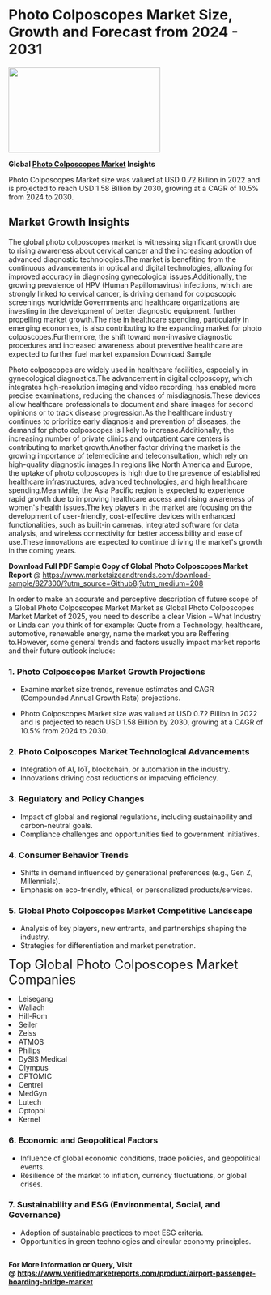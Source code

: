 <H1>Photo Colposcopes Market Size, Growth and Forecast from 2024 - 2031</H1><img class="aligncenter size-medium wp-image-584254" src="https://thirdeyenews.in/wp-content/uploads/2024/09/Global-Market-Research-300x168.jpeg" alt="" width="300" height="168" /><p><strong>Global&nbsp;<a href="https://www.marketsizeandtrends.com/download-sample/827300/?utm_source=Github8j?utm_medium=208">Photo Colposcopes Market</a> Insights</strong></p><p>Photo Colposcopes Market size was valued at USD 0.72 Billion in 2022 and is projected to reach USD 1.58 Billion by 2030, growing at a CAGR of 10.5% from 2024 to 2030.</p><p><h2>Market Growth Insights</h2> <p>The global photo colposcopes market is witnessing significant growth due to rising awareness about cervical cancer and the increasing adoption of advanced diagnostic technologies.The market is benefiting from the continuous advancements in optical and digital technologies, allowing for improved accuracy in diagnosing gynecological issues.Additionally, the growing prevalence of HPV (Human Papillomavirus) infections, which are strongly linked to cervical cancer, is driving demand for colposcopic screenings worldwide.Governments and healthcare organizations are investing in the development of better diagnostic equipment, further propelling market growth.The rise in healthcare spending, particularly in emerging economies, is also contributing to the expanding market for photo colposcopes.Furthermore, the shift toward non-invasive diagnostic procedures and increased awareness about preventive healthcare are expected to further fuel market expansion.Download Sample </p> <p>Photo colposcopes are widely used in healthcare facilities, especially in gynecological diagnostics.The advancement in digital colposcopy, which integrates high-resolution imaging and video recording, has enabled more precise examinations, reducing the chances of misdiagnosis.These devices allow healthcare professionals to document and share images for second opinions or to track disease progression.As the healthcare industry continues to prioritize early diagnosis and prevention of diseases, the demand for photo colposcopes is likely to increase.Additionally, the increasing number of private clinics and outpatient care centers is contributing to market growth.Another factor driving the market is the growing importance of telemedicine and teleconsultation, which rely on high-quality diagnostic images.In regions like North America and Europe, the uptake of photo colposcopes is high due to the presence of established healthcare infrastructures, advanced technologies, and high healthcare spending.Meanwhile, the Asia Pacific region is expected to experience rapid growth due to improving healthcare access and rising awareness of women's health issues.The key players in the market are focusing on the development of user-friendly, cost-effective devices with enhanced functionalities, such as built-in cameras, integrated software for data analysis, and wireless connectivity for better accessibility and ease of use.These innovations are expected to continue driving the market's growth in the coming years.</p><p><span class=""><strong>Download Full PDF Sample Copy of Global Photo Colposcopes Market Report</strong> @ <a href="https://www.marketsizeandtrends.com/download-sample/827300/?utm_source=Github8j?utm_medium=208" target="_blank">https://www.marketsizeandtrends.com/download-sample/827300/?utm_source=Github8j?utm_medium=208</a></span></p><p>In order to make an accurate and perceptive description of future scope of a Global&nbsp;Photo Colposcopes Market Market as Global&nbsp;Photo Colposcopes Market Market of 2025, you need to describe a clear Vision &ndash; What Industry or Linda can you think of for example: Quote from a Technology, healthcare, automotive, renewable energy, name the market you are Reffering to.However, some general trends and factors usually impact market reports and their future outlook include:</p><h3>1.&nbsp;<strong>Photo Colposcopes Market Growth Projections</strong></h3><ul><li>Examine market size trends, revenue estimates and CAGR (Compounded Annual Growth Rate) projections.</li><li><p>Photo Colposcopes Market size was valued at USD 0.72 Billion in 2022 and is projected to reach USD 1.58 Billion by 2030, growing at a CAGR of 10.5% from 2024 to 2030.</p></li></ul><h3>2.&nbsp;<strong>Photo Colposcopes Market Technological Advancements</strong></h3><ul><li>Integration of AI, IoT, blockchain, or automation in the industry.</li><li>Innovations driving cost reductions or improving efficiency.</li></ul><h3>3.&nbsp;<strong>Regulatory and Policy Changes</strong></h3><ul><li>Impact of global and regional regulations, including sustainability and carbon-neutral goals.</li><li>Compliance challenges and opportunities tied to government initiatives.</li></ul><h3>4.&nbsp;<strong>Consumer Behavior Trends</strong></h3><ul><li>Shifts in demand influenced by generational preferences (e.g., Gen Z, Millennials).</li><li>Emphasis on eco-friendly, ethical, or personalized products/services.</li></ul><h3>5.&nbsp;<strong>Global Photo Colposcopes Market Competitive Landscape</strong></h3><ul><li>Analysis of key players, new entrants, and partnerships shaping the industry.</li><li>Strategies for differentiation and market penetration.</li></ul><p data-pm-slice="1 1 []"><span style="color: inherit; font-family: inherit; font-size: 25px;">Top Global Photo Colposcopes Market Companies</span></p><div class="" data-test-id=""><p><li>Leisegang</li><li> Wallach</li><li> Hill-Rom</li><li> Seiler</li><li> Zeiss</li><li> ATMOS</li><li> Philips</li><li> DySIS Medical</li><li> Olympus</li><li> OPTOMIC</li><li> Centrel</li><li> MedGyn</li><li> Lutech</li><li> Optopol</li><li> Kernel</li></p></div><h3>6.&nbsp;<strong>Economic and Geopolitical Factors</strong></h3><ul><li>Influence of global economic conditions, trade policies, and geopolitical events.</li><li>Resilience of the market to inflation, currency fluctuations, or global crises.</li></ul><h3>7.&nbsp;<strong>Sustainability and ESG (Environmental, Social, and Governance)</strong></h3><ul><li>Adoption of sustainable practices to meet ESG criteria.</li><li>Opportunities in green technologies and circular economy principles.</li></ul><h2><strong style="font-size: 14px;">For More Information or Query, Visit @&nbsp;</strong><a style="background-color: #ffffff; font-size: 14px;" href="https://www.marketsizeandtrends.com/report/photo-colposcopes-market/" target="_blank">https://www.verifiedmarketreports.com/product/airport-passenger-boarding-bridge-market</a></h2>